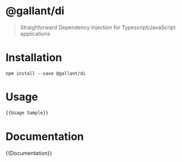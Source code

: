 # @gallant/di

> Straighforward Dependency Injection for Typescript/JavaScript applications

# Installation
```shell
npm install --save @gallant/di
```

# Usage
```typescript
{{Usage Sample}}
```

# Documentation
{{Documentation}}